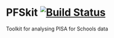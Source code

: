 # PFSkit [![Build Status](https://travis-ci.org/jclopeztavera/PFSkit.svg?branch=master)](https://travis-ci.org/jclopeztavera/PFSkit)

Toolkit for analysing PISA for Schools data

